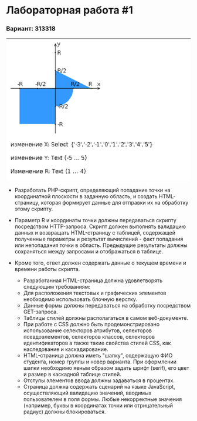 # Лабораторная работа #1
### Вариант: 313318

![task](https://github.com/nibibee/Web-programming/blob/main/Lab1/images/task.png)

* Разработать PHP-скрипт, определяющий попадание точки на координатной плоскости в заданную область, и создать HTML-страницу, которая формирует данные для отправки их на обработку этому скрипту.

* Параметр R и координаты точки должны передаваться скрипту посредством HTTP-запроса. Скрипт должен выполнять валидацию данных и возвращать HTML-страницу с таблицей, содержащей полученные параметры и результат вычислений - факт попадания или непопадания точки в область. Предыдущие результаты должны сохраняться между запросами и отображаться в таблице.

* Кроме того, ответ должен содержать данные о текущем времени и времени работы скрипта.

  - Разработанная HTML-страница должна удовлетворять следующим требованиям:
  - Для расположения текстовых и графических элементов необходимо использовать блочную верстку.
  - Данные формы должны передаваться на обработку посредством GET-запроса.
  - Таблицы стилей должны располагаться в самом веб-документе.
  - При работе с CSS должно быть продемонстрировано использование селекторов атрибутов, селекторов псевдоэлементов, селекторов классов, селекторов идентификаторов а также такие свойства стилей CSS, как наследование и каскадирование.
  - HTML-страница должна иметь "шапку", содержащую ФИО студента, номер группы и новер варианта. При оформлении шапки необходимо явным образом задать шрифт (serif), его цвет и размер в каскадной таблице стилей.
  - Отступы элементов ввода должны задаваться в процентах.
  - Страница должна содержать сценарий на языке JavaScript, осуществляющий валидацию значений, вводимых пользователем в поля формы. Любые некорректные значения (например, буквы в координатах точки или отрицательный радиус) должны блокироваться.


